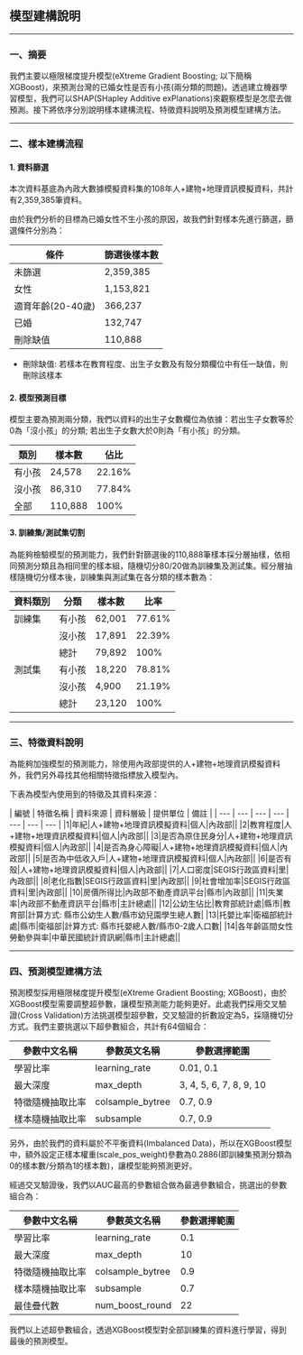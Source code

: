 ## 模型建構說明

---

### 一、摘要

我們主要以極限梯度提升模型(eXtreme Gradient Boosting; 以下簡稱XGBoost)，來預測台灣的已婚女性是否有小孩(兩分類的問題)。透過建立機器學習模型，我們可以SHAP(SHapley Additive exPlanations)來觀察模型是怎麼去做預測。接下將依序分別說明樣本建構流程、特徵資料說明及預測模型建構方法。

---

### 二、樣本建構流程

#### 1. 資料篩選

本次資料基底為內政大數據模擬資料集的108年人+建物+地理資訊模擬資料，共計有2,359,385筆資料。

由於我們分析的目標為已婚女性不生小孩的原因，故我們針對樣本先進行篩選，篩選條件分別為：

| 條件 | 篩選後樣本數 |
| -------- | -------- |
| 未篩選 | 2,359,385 |
| 女性 | 1,153,821 |
| 適育年齡(20-40歲) | 366,237 |
| 已婚 | 132,747 |
| 刪除缺值 | 110,888 |

* 刪除缺值: 若樣本在教育程度、出生子女數及有殼分類欄位中有任一缺值，則刪除該樣本

    

#### 2. 模型預測目標

模型主要為預測兩分類，我們以資料的出生子女數欄位為依據：若出生子女數等於0為「沒小孩」的分類; 若出生子女數大於0則為「有小孩」的分類。

| 類別 | 樣本數 | 佔比 |
| -------- | -------- | -------- |
| 有小孩 | 24,578 | 22.16% |
| 沒小孩 | 86,310 | 77.84% |
| 全部 | 110,888 | 100% | 

    

#### 3. 訓練集/測試集切割

為能夠檢驗模型的預測能力，我們針對篩選後的110,888筆樣本採分層抽樣，依相同預測分類且為相同里的樣本組，隨機切分80/20做為訓練集及測試集。經分層抽樣隨機切分樣本後，訓練集與測試集在各分類的樣本數為：

| 資料類別 | 分類 | 樣本數 | 比率 |
| -------- | -------- | -------- | -------- |
| 訓練集 | 有小孩 | 62,001 | 77.61% |
|  | 沒小孩 | 17,891 | 22.39% |
|  | 總計 | 79,892 | 100% |
| 測試集 | 有小孩 | 18,220  | 78.81% |
|  | 沒小孩 | 4,900 | 21.19% | 
|  | 總計 | 23,120 | 100% |

    

---

### 三、特徵資料說明

為能夠加強模型的預測能力，除使用內政部提供的人+建物+地理資訊模擬資料外，我們另外尋找其他相關特徵指標放入模型內。

下表為模型內使用到的特徵及其資料來源：

| 編號 | 特徵名稱 | 資料來源 | 資料層級 | 提供單位 | 備註 |
| --- | --- | --- | --- | --- | --- | --- |
|1|年紀|人+建物+地理資訊模擬資料|個人|內政部||
|2|教育程度|人+建物+地理資訊模擬資料|個人|內政部||
|3|是否為原住民身分|人+建物+地理資訊模擬資料|個人|內政部||
|4|是否為身心障礙|人+建物+地理資訊模擬資料|個人|內政部||
|5|是否為中低收入戶|人+建物+地理資訊模擬資料|個人|內政部||
|6|是否有殼|人+建物+地理資訊模擬資料|個人|內政部||
|7|人口密度|SEGIS行政區資料|里|內政部||
|8|老化指數|SEGIS行政區資料|里|內政部||
|9|社會增加率|SEGIS行政區資料|里|內政部||
|10|房價所得比|內政部不動產資訊平台|縣市|內政部||
|11|失業率|內政部不動產資訊平台|縣市|主計總處||
|12|公幼生佔比|教育部統計處|縣市|教育部|計算方式: 縣市公幼生人數/縣市幼兒園學生總人數|
|13|托嬰比率|衛福部統計處|縣市|衛福部|計算方式: 縣市托嬰總人數/縣市0-2歲人口數|
|14|各年齡區間女性勞動參與率|中華民國統計資訊網|縣市|主計總處||

    

---

### 四、預測模型建構方法

預測模型採用極限梯度提升模型(eXtreme Gradient Boosting; XGBoost)，由於XGBoost模型需要調整超參數，讓模型預測能力能夠更好。此處我們採用交叉驗證(Cross Validation)方法挑選模型超參數，交叉驗證的折數設定為5，採隨機切分方式。我們主要挑選以下超參數組合，共計有64個組合：

| 參數中文名稱 | 參數英文名稱 | 參數選擇範圍 |
| -------- | -------- | -------- |
| 學習比率 | learning_rate | 0.01, 0.1 |
| 最大深度 | max_depth | 3, 4, 5, 6, 7, 8, 9, 10 |
| 特徵隨機抽取比率 | colsample_bytree | 0.7, 0.9 |
| 樣本隨機抽取比率 | subsample | 0.7, 0.9|

    

另外，由於我們的資料屬於不平衡資料(Imbalanced Data)，所以在XGBoost模型中，額外設定正樣本權重(scale_pos_weight)參數為0.2886(即訓練集預測分類為0的樣本數/分類為1的樣本數)，讓模型能夠預測更好。

經過交叉驗證後，我們以AUC最高的參數組合做為最適參數組合，挑選出的參數組合為：

| 參數中文名稱 | 參數英文名稱 | 參數選擇範圍 |
| -------- | -------- | -------- |
| 學習比率 | learning_rate | 0.1 |
| 最大深度 | max_depth | 10 |
| 特徵隨機抽取比率 | colsample_bytree | 0.9 |
| 樣本隨機抽取比率 | subsample | 0.7 |
| 最佳疊代數 | num_boost_round | 22 |

   

我們以上述超參數組合，透過XGBoost模型對全部訓練集的資料進行學習，得到最後的預測模型。



